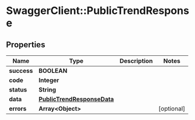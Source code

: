 # SwaggerClient::PublicTrendResponse

## Properties
Name | Type | Description | Notes
------------ | ------------- | ------------- | -------------
**success** | **BOOLEAN** |  | 
**code** | **Integer** |  | 
**status** | **String** |  | 
**data** | [**PublicTrendResponseData**](PublicTrendResponseData.md) |  | 
**errors** | **Array&lt;Object&gt;** |  | [optional] 


